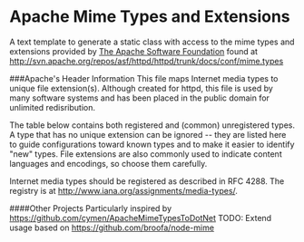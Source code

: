 Apache Mime Types and Extensions
================================

A text template to generate a static class with access to the mime types and extensions provided by
[The Apache Software Foundation](http://www.apache.org)
found at <http://svn.apache.org/repos/asf/httpd/httpd/trunk/docs/conf/mime.types>

###Apache's Header Information 
This file maps Internet media types to unique file extension(s).
Although created for httpd, this file is used by many software systems
and has been placed in the public domain for unlimited redisribution.

The table below contains both registered and (common) unregistered types.
A type that has no unique extension can be ignored -- they are listed
here to guide configurations toward known types and to make it easier to
identify "new" types.  File extensions are also commonly used to indicate
content languages and encodings, so choose them carefully.

Internet media types should be registered as described in RFC 4288.
The registry is at <http://www.iana.org/assignments/media-types/>.

####Other Projects 
Particularly inspired by <https://github.com/cymen/ApacheMimeTypesToDotNet>
TODO: Extend usage based on <https://github.com/broofa/node-mime>

